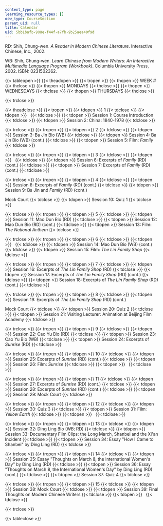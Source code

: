 ```yaml
---
content_type: page
learning_resource_types: []
ocw_type: CourseSection
parent_uid: null
title: Calendar
uid: 5bb1bafb-908e-f44f-a7fb-9b25aea40f9d
---
```


RD: Shih, Chung-wen. _A Reader in Modern Chinese Literature_. Interactive Chinese, Inc., 2002.

WB: Shih, Chung-wen. _Learn Chinese from Modern Writers: An Interactive Multimedia Language Program (Workbook)_. Columbia University Press, 2002. ISBN: 0231502362.

{{< tableopen >}}
{{< theadopen >}}
{{< tropen >}}
{{< thopen >}}
WEEK #
{{< thclose >}}
{{< thopen >}}
MONDAYS
{{< thclose >}}
{{< thopen >}}
WEDNESDAYS
{{< thclose >}}
{{< thopen >}}
THURSDAYS
{{< thclose >}}

{{< trclose >}}

{{< theadclose >}}
{{< tropen >}}
{{< tdopen >}}
1
{{< tdclose >}}
{{< tdopen >}}
 
{{< tdclose >}}
{{< tdopen >}}
Session 1: Course Introduction
{{< tdclose >}}
{{< tdopen >}}
Session 2: China: 1840-1978
{{< tdclose >}}

{{< trclose >}}
{{< tropen >}}
{{< tdopen >}}
2
{{< tdclose >}}
{{< tdopen >}}
Session 3: Ba Jin Bio (WB)
{{< tdclose >}}
{{< tdopen >}}
Session 4: Ba Jin Bio (WB) (cont.)
{{< tdclose >}}
{{< tdopen >}}
Session 5: Film: _Family_
{{< tdclose >}}

{{< trclose >}}
{{< tropen >}}
{{< tdopen >}}
3
{{< tdclose >}}
{{< tdopen >}}
 
{{< tdclose >}}
{{< tdopen >}}
Session 6: Excerpts of _Family_ (RD) (cont.)
{{< tdclose >}}
{{< tdopen >}}
Session 7: Excerpts of _Family_ (RD) (cont.)
{{< tdclose >}}

{{< trclose >}}
{{< tropen >}}
{{< tdopen >}}
4
{{< tdclose >}}
{{< tdopen >}}
Session 8: Excerpts of _Family_ (RD) (cont.)
{{< tdclose >}}
{{< tdopen >}}
Session 9: Ba Jin and _Family_ (RD) (cont.)  
  
Mock Court
{{< tdclose >}}
{{< tdopen >}}
Session 10: Quiz 1
{{< tdclose >}}

{{< trclose >}}
{{< tropen >}}
{{< tdopen >}}
5
{{< tdclose >}}
{{< tdopen >}}
Session 11: Mao Dun Bio (RD)
{{< tdclose >}}
{{< tdopen >}}
Session 12: Mao Dun Bio (RD) (cont.)
{{< tdclose >}}
{{< tdopen >}}
Session 13: Film: _The National Anthem_
{{< tdclose >}}

{{< trclose >}}
{{< tropen >}}
{{< tdopen >}}
6
{{< tdclose >}}
{{< tdopen >}}
 
{{< tdclose >}}
{{< tdopen >}}
Session 14: Mao Dun Bio (WB) (cont.)
{{< tdclose >}}
{{< tdopen >}}
Session 15: Film: _The Lin Family Shop_
{{< tdclose >}}

{{< trclose >}}
{{< tropen >}}
{{< tdopen >}}
7
{{< tdclose >}}
{{< tdopen >}}
Session 16: Excerpts of _The Lin Family Shop_ (RD)
{{< tdclose >}}
{{< tdopen >}}
Session 17: Excerpts of _The Lin Family Shop_ (RD) (cont.)
{{< tdclose >}}
{{< tdopen >}}
Session 18: Excerpts of _The Lin Family Shop_ (RD) (cont.)
{{< tdclose >}}

{{< trclose >}}
{{< tropen >}}
{{< tdopen >}}
8
{{< tdclose >}}
{{< tdopen >}}
Session 19: Excerpts of _The Lin Family Shop_ (RD) (cont.)  
  
Mock Court
{{< tdclose >}}
{{< tdopen >}}
Session 20: Quiz 2
{{< tdclose >}}
{{< tdopen >}}
Session 21: Visiting Lecturer: Animation at Beijing Film Academy
{{< tdclose >}}

{{< trclose >}}
{{< tropen >}}
{{< tdopen >}}
9
{{< tdclose >}}
{{< tdopen >}}
Session 22: Cao Yu Bio (RD)
{{< tdclose >}}
{{< tdopen >}}
Session 23: Cao Yu Bio (WB)
{{< tdclose >}}
{{< tdopen >}}
Session 24: Excerpts of _Sunrise_ (RD)
{{< tdclose >}}

{{< trclose >}}
{{< tropen >}}
{{< tdopen >}}
10
{{< tdclose >}}
{{< tdopen >}}
Session 25: Excerpts of _Sunrise_ (RD) (cont.)
{{< tdclose >}}
{{< tdopen >}}
Session 26: Film: _Sunrise_
{{< tdclose >}}
{{< tdopen >}}
 
{{< tdclose >}}

{{< trclose >}}
{{< tropen >}}
{{< tdopen >}}
11
{{< tdclose >}}
{{< tdopen >}}
Session 27: Excerpts of _Sunrise_ (RD) (cont.)
{{< tdclose >}}
{{< tdopen >}}
Session 28: Excerpts of _Sunrise_ (RD) (cont.)
{{< tdclose >}}
{{< tdopen >}}
Session 29: Mock Court
{{< tdclose >}}

{{< trclose >}}
{{< tropen >}}
{{< tdopen >}}
12
{{< tdclose >}}
{{< tdopen >}}
Session 30: Quiz 3
{{< tdclose >}}
{{< tdopen >}}
Session 31: Film: _Yellow Earth_
{{< tdclose >}}
{{< tdopen >}}
 
{{< tdclose >}}

{{< trclose >}}
{{< tropen >}}
{{< tdopen >}}
13
{{< tdclose >}}
{{< tdopen >}}
Session 32: Ding Ling Bio (WB; RD)
{{< tdclose >}}
{{< tdopen >}}
Session 33: Documentary Film Clips: the Long March, Shanbei and the Xi'an Incident
{{< tdclose >}}
{{< tdopen >}}
Session 34: Essay "How I Came to Shanbei" by Ding Ling (RD)
{{< tdclose >}}

{{< trclose >}}
{{< tropen >}}
{{< tdopen >}}
14
{{< tdclose >}}
{{< tdopen >}}
Session 35: Essay "Thoughts on March 8, the International Women's Day" by Ding Ling (RD)
{{< tdclose >}}
{{< tdopen >}}
Session 36: Essay "Thoughts on March 8, the International Women's Day" by Ding Ling (RD) (cont.)
{{< tdclose >}}
{{< tdopen >}}
Session 37: Quiz 4
{{< tdclose >}}

{{< trclose >}}
{{< tropen >}}
{{< tdopen >}}
15
{{< tdclose >}}
{{< tdopen >}}
Session 38: Mock Court
{{< tdclose >}}
{{< tdopen >}}
Session 39: Final Thoughts on Modern Chinese Writers
{{< tdclose >}}
{{< tdopen >}}
 
{{< tdclose >}}

{{< trclose >}}

{{< tableclose >}}